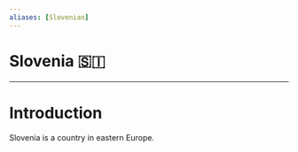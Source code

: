 ```yaml
---
aliases: [Slovenian]
---
```

# Slovenia 🇸🇮


---
# Introduction
Slovenia is a country in eastern Europe. 